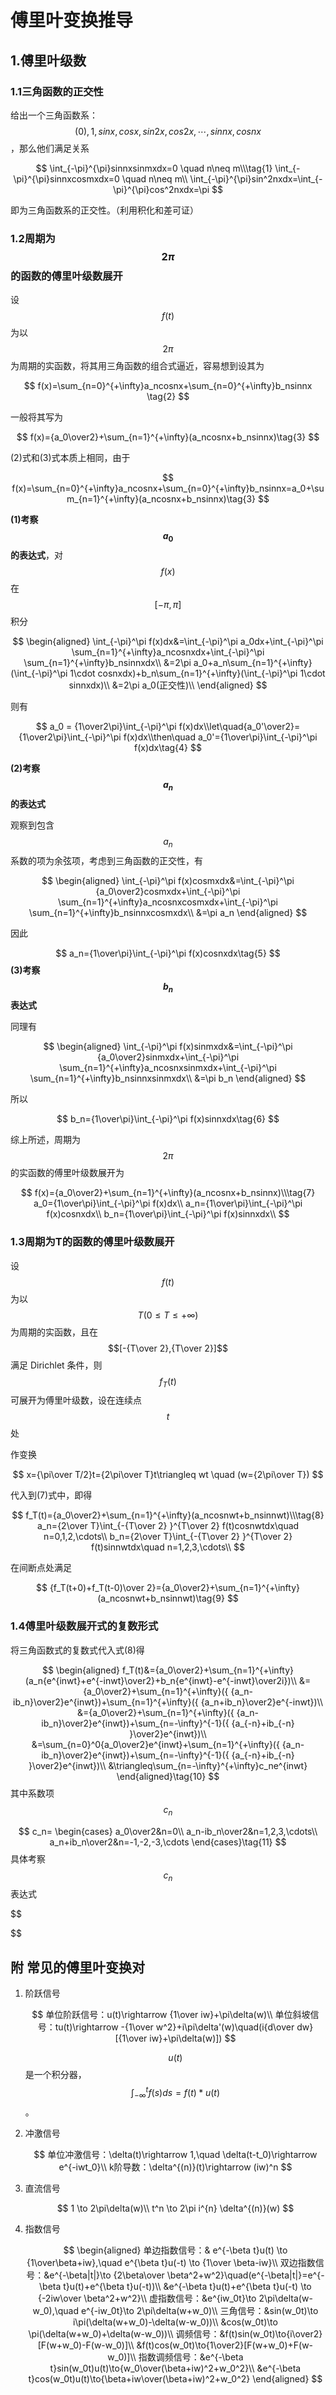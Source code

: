 # 傅里叶变换推导


## 1.傅里叶级数

### 1.1三角函数的正交性

给出一个三角函数系：$$(0), 1, sinx, cosx, sin2x, cos2x, \cdots, sinnx, cosnx$$ ，那么他们满足关系


$$
\int_{-\pi}^{\pi}sinnxsinmxdx=0 \quad n\neq m\\\tag{1}
\int_{-\pi}^{\pi}sinnxcosmxdx=0 \quad n\neq m\\
\int_{-\pi}^{\pi}sin^2nxdx=\int_{-\pi}^{\pi}cos^2nxdx=\pi
$$


即为三角函数系的正交性。（利用积化和差可证）

### 1.2周期为 $$2\pi$$ 的函数的傅里叶级数展开

设 $$f(t)$$ 为以 $$2\pi$$ 为周期的实函数，将其用三角函数的组合式逼近，容易想到设其为


$$
f(x)=\sum_{n=0}^{+\infty}a_ncosnx+\sum_{n=0}^{+\infty}b_nsinnx \tag{2}
$$


一般将其写为


$$
f(x)={a_0\over2}+\sum_{n=1}^{+\infty}(a_ncosnx+b_nsinnx)\tag{3}
$$


(2)式和(3)式本质上相同，由于


$$
f(x)=\sum_{n=0}^{+\infty}a_ncosnx+\sum_{n=0}^{+\infty}b_nsinnx=a_0+\sum_{n=1}^{+\infty}(a_ncosnx+b_nsinnx)\tag{3}
$$


**(1)考察 $$a_0$$ 的表达式**，对 $$f(x)$$ 在 $$[-\pi,\pi]$$ 积分


$$
\begin{aligned}
\int_{-\pi}^\pi f(x)dx&=\int_{-\pi}^\pi a_0dx+\int_{-\pi}^\pi \sum_{n=1}^{+\infty}a_ncosnxdx+\int_{-\pi}^\pi \sum_{n=1}^{+\infty}b_nsinnxdx\\
&=2\pi a_0+a_n\sum_{n=1}^{+\infty}(\int_{-\pi}^\pi 1\cdot cosnxdx)+b_n\sum_{n=1}^{+\infty}(\int_{-\pi}^\pi 1\cdot sinnxdx)\\
&=2\pi a_0(正交性)\\
\end{aligned}
$$


则有


$$
a_0 = {1\over2\pi}\int_{-\pi}^\pi f(x)dx\\let\quad{a_0'\over2}={1\over2\pi}\int_{-\pi}^\pi f(x)dx\\then\quad a_0'={1\over\pi}\int_{-\pi}^\pi f(x)dx\tag{4}
$$


**(2)考察 $$a_n$$ 的表达式**

观察到包含 $$a_n$$系数的项为余弦项，考虑到三角函数的正交性，有


$$
\begin{aligned}
\int_{-\pi}^\pi f(x)cosmxdx&=\int_{-\pi}^\pi {a_0\over2}cosmxdx+\int_{-\pi}^\pi \sum_{n=1}^{+\infty}a_ncosnxcosmxdx+\int_{-\pi}^\pi \sum_{n=1}^{+\infty}b_nsinnxcosmxdx\\
&=\pi a_n
\end{aligned}
$$


因此


$$
a_n={1\over\pi}\int_{-\pi}^\pi f(x)cosnxdx\tag{5}
$$
**(3)考察 $$b_n$$ 表达式**

同理有


$$
\begin{aligned}
\int_{-\pi}^\pi f(x)sinmxdx&=\int_{-\pi}^\pi {a_0\over2}sinmxdx+\int_{-\pi}^\pi \sum_{n=1}^{+\infty}a_ncosnxsinmxdx+\int_{-\pi}^\pi \sum_{n=1}^{+\infty}b_nsinnxsinmxdx\\
&=\pi b_n
\end{aligned}
$$


所以


$$
b_n={1\over\pi}\int_{-\pi}^\pi f(x)sinnxdx\tag{6}
$$


综上所述，周期为 $$2\pi$$ 的实函数的傅里叶级数展开为


$$
f(x)={a_0\over2}+\sum_{n=1}^{+\infty}(a_ncosnx+b_nsinnx)\\\tag{7}
a_0={1\over\pi}\int_{-\pi}^\pi f(x)dx\\
a_n={1\over\pi}\int_{-\pi}^\pi f(x)cosnxdx\\
b_n={1\over\pi}\int_{-\pi}^\pi f(x)sinnxdx\\
$$


### 1.3周期为T的函数的傅里叶级数展开

设 $$f(t)$$ 为以 $$T(0\leq T\leq+ \infty )$$ 为周期的实函数，且在 $$[-{T\over 2},{T\over 2}]$$ 满足 Dirichlet 条件，则 $$f_T(t)$$ 可展开为傅里叶级数，设在连续点 $$t$$ 处

作变换


$$
x={\pi\over T/2}t={2\pi\over T}t\triangleq wt \quad (w={2\pi\over T})
$$


代入到(7)式中，即得

$$
f_T(t)={a_0\over2}+\sum_{n=1}^{+\infty}(a_ncosnwt+b_nsinnwt)\\\tag{8}
a_n={2\over T}\int_{-{T\over 2} }^{T\over 2} f(t)cosnwtdx\quad n=0,1,2,\cdots\\
b_n={2\over T}\int_{-{T\over 2} }^{T\over 2} f(t)sinnwtdx\quad n=1,2,3,\cdots\\
$$

在间断点处满足


$$
{f_T(t+0)+f_T(t-0)\over 2}={a_0\over2}+\sum_{n=1}^{+\infty}(a_ncosnwt+b_nsinnwt)\tag{9}
$$


### 1.4傅里叶级数展开式的复数形式

将三角函数式的复数式代入式(8)得




$$
\begin{aligned}
f_T(t)&={a_0\over2}+\sum_{n=1}^{+\infty}(a_n{e^{inwt}+e^{-inwt}\over2}+b_n{e^{inwt}-e^{-inwt}\over2i})\\
&={a_0\over2}+\sum_{n=1}^{+\infty}({ {a_n-ib_n}\over2}e^{inwt})+\sum_{n=1}^{+\infty}({ {a_n+ib_n}\over2}e^{-inwt})\\
&={a_0\over2}+\sum_{n=1}^{+\infty}({ {a_n-ib_n}\over2}e^{inwt})+\sum_{n=-\infty}^{-1}({ {a_{-n}+ib_{-n} }\over2}e^{inwt})\\
&=\sum_{n=0}^0{a_0\over2}e^{inwt}+\sum_{n=1}^{+\infty}({ {a_n-ib_n}\over2}e^{inwt})+\sum_{n=-\infty}^{-1}({ {a_{-n}+ib_{-n} }\over2}e^{inwt})\\
&\triangleq\sum_{n=-\infty}^{+\infty}c_ne^{inwt}
\end{aligned}\tag{10}
$$
其中系数项 $$c_n$$


$$
c_n=
\begin{cases}
a_0\over2&n=0\\
a_n-ib_n\over2&n=1,2,3,\cdots\\
a_n+ib_n\over2&n=-1,-2,-3,\cdots
\end{cases}\tag{11}
$$
具体考察 $$c_n$$ 表达式


$$

$$

## 附 常见的傅里叶变换对

1. 阶跃信号

   
   $$
   单位阶跃信号：u(t)\rightarrow {1\over iw}+\pi\delta(w)\\
   单位斜坡信号：tu(t)\rightarrow -{1\over w^2}+i\pi\delta'(w)\quad(i{d\over dw}[{1\over iw}+\pi\delta(w)])
   $$
   

   $$u(t)$$ 是一个积分器，$$\int_{-\infty}^tf(s)ds=f(t)*u(t)$$。

2. 冲激信号

   
   $$
   单位冲激信号：\delta(t)\rightarrow 1,\quad \delta(t-t_0)\rightarrow e^{-iwt_0}\\
   k阶导数：\delta^{(n)}(t)\rightarrow (iw)^n
   $$
   

3. 直流信号

   
   $$
   1 \to 2\pi\delta(w)\\
   t^n \to 2\pi i^{n} \delta^{(n)}(w)
   $$
   

4. 指数信号

   
   $$
   \begin{aligned}
   单边指数信号：& e^{-\beta t}u(t) \to {1\over\beta+iw},\quad e^{\beta t}u(-t) \to {1\over \beta-iw}\\
   双边指数信号：&e^{-\beta|t|}\to {2\beta\over \beta^2+w^2}\quad(e^{-\beta|t|}=e^{-\beta t}u(t)+e^{\beta t}u(-t))\\
   &e^{-\beta t}u(t)+e^{\beta t}u(-t) \to {-2iw\over \beta^2+w^2}\\
   虚指数信号：&e^{iw_0t}\to 2\pi\delta(w-w_0),\quad e^{-iw_0t}\to 2\pi\delta(w+w_0)\\
   三角信号：&sin(w_0t)\to i\pi(\delta(w+w_0)-\delta(w-w_0))\\
   &cos(w_0t)\to \pi(\delta(w+w_0)+\delta(w-w_0))\\
   调频信号：&f(t)sin(w_0t)\to{i\over2}[F(w+w_0)-F(w-w_0)]\\
   &f(t)cos(w_0t)\to{1\over2}[F(w+w_0)+F(w-w_0)]\\
   指数调频信号：&e^{-\beta t}sin(w_0t)u(t)\to{w_0\over(\beta+iw)^2+w_0^2}\\
   &e^{-\beta t}cos(w_0t)u(t)\to{\beta+iw\over(\beta+iw)^2+w_0^2}
   \end{aligned}
   $$
   


